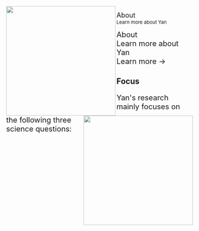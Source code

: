 
<img src="https://drive.google.com/uc?id=1JuAPbFZ9goVcUz6A9iAwgYb8s5irnFp3" width="295" height="295" align="left"> 
<img src="https://drive.google.com/uc?id=1CRPQJduGsi4rcTNGJRi7qBEQP0JmaPqH" width="295" height="295" align="right"> 











<font size="4">About</font> <br /> 
<font size="2">Learn more about Yan</font>










<t style="font-size:20px">About <br /> 
Learn more about Yan <br /> 
Learn more &#8594;</p> 

## Focus
<p style="font-size:20px">Yan's research mainly focuses on the following three science questions: <br />



